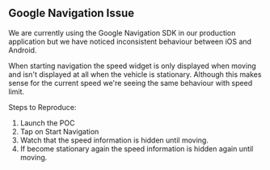 ## Google Navigation Issue

We are currently using the Google Navigation SDK in our production application but we have noticed inconsistent behaviour between iOS and Android.

When starting navigation the speed widget is only displayed when moving and isn't displayed at all when the vehicle is stationary. Although this makes sense for the current speed we're seeing the same behaviour with speed limit.

Steps to Reproduce:

1. Launch the POC
2. Tap on Start Navigation
3. Watch that the speed information is hidden until moving.
4. If become stationary again the speed information is hidden again until moving.
